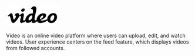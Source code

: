 ![alt text](./app/assets/images/video_logo_black_small.png "Video Logo")

Video is an online video platform where users can upload, edit, and watch videos.
User experience centers on the feed feature, which displays videos from followed accounts.
